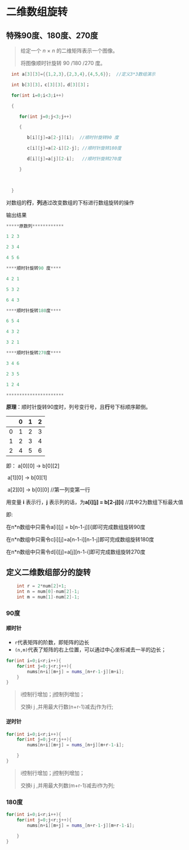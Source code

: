 # 二维数组旋转

##  特殊90度、180度、270度

> 给定一个 *n* × *n* 的二维矩阵表示一个图像。
>
> 将图像顺时针旋转 90 /180 /270 度。

```cpp
  int a[3][3]={{1,2,3},{2,3,4},{4,5,6}};  //定义3*3数组演示

  int b[3][3]，c[3][3]，d[3][3]；

  for(int i=0;i<3;i++)

  {   

     for(int j=0;j<3;j++)

	 {

		b[i][j]=a[2-j][i];  //顺时针旋转90 度

		c[i][j]=a[2-i][2-j]; //顺时针旋转180度

		d[i][j]=a[j][2-i];   //顺时针旋转270度

	 }

		

  }
```

对数组的**行**，**列**通过改变数组的下标进行数组旋转的操作

输出结果

```cpp
*****原数列************

1 2 3

2 3 4

4 5 6

****顺时针旋转90 度****

4 2 1

5 3 2

6 4 3

****顺时针旋转180度****

6 5 4

4 3 2

3 2 1

****顺时针旋转270度****

3 4 6

2 3 5

1 2 4

**********************
```

**原理**：顺时针旋转90度时，列号变行号，且**行**号下标顺序颠倒。

|      | 0    | 1    | 2    |
| ---- | ---- | ---- | ---- |
| 0    | 1    | 2    | 3    |
| 1    | 2    | 3    | 4    |
| 2    | 4    | 5    | 6    |

即： a[0][0] -> b[0][2]   

​    a[1][0] -> b[0][1]

​    a[2][0] -> b[0][0]   //第一列变第一行

用变量 **i** 表示行，**j** 表示列的话，为**a[i][j] = b[2-j][i]** //其中2为数组下标最大值

即:

在n*n数组中只需令a[i][j] = b[n-1-j][i]即可完成数组旋转90度

在n*n数组中只需令c[i][j]=a[n-1-i][n-1-j]即可完成数组旋转180度

在n*n数组中只需令d[i][j]=a[j][n-1-i]即可完成数组旋转270度

 

## 定义二维数组部分的旋转

```cpp
    int r = 2*num[2]+1;
    int n = num[0]-num[2]-1;
    int m = num[1]-num[2]-1;
```

### 90度

#### 顺时针

- `r`代表矩阵的阶数，即矩阵的边长
- `(n,m)`代表了矩阵的右上位置，可以通过中心坐标减去一半的边长；

```cpp
for(int i=0;i<r;i++){
    for(int j=0;j<r;j++){
        nums[n+i][m+j] = nums_[n+r-1-j][m+i];
    }
}
```

> i控制行增加；j控制列增加；
>
> 交换i j ,并用最大行数(n+r-1)减去j作为行;



#### 逆时针

```cpp
for(int i=0;i<r;i++){
    for(int j=0;j<r;j++){
        nums[n+i][m+j] = nums_[n+j][m+r-1-i];

    }
}
```

> i控制行增加；j控制列增加；
>
> 交换i j ,并用最大列数(m+r-1)减去i作为列;



### 180度

```cpp
for(int i=0;i<r;i++){
    for(int j=0;j<r;j++){
        nums[n+i][m+j] = nums_[n+r-1-j][m+r-1-i];

    }
}
```


